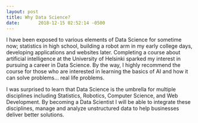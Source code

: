 ```yaml
---
layout: post
title: Why Data Science?
date:       2018-12-15 02:52:14 -0500 
---
```


<p>I have been exposed to various elements of Data Science for sometime now; statistics in high school, building a robot arm in my early 
college days, developing applications and websites later. Completing a course about artificial intelligence at  the University of Helsinki
sparked my interest in pursuing a career in Data Science. By the way, I highly recommend the course for those who are interested in 
learning the basics of AI and how it can solve problems… real life problems. </p>

<p>I was surprised to learn that Data Science is the umbrella for multiple disciplines including Statistics, Robotics, Computer Science, 
and Web Development. By becoming a Data Scientist I will be able to integrate these disciplines, manage and analyze unstructured data 
to help businesses deliver better solutions.</p>
